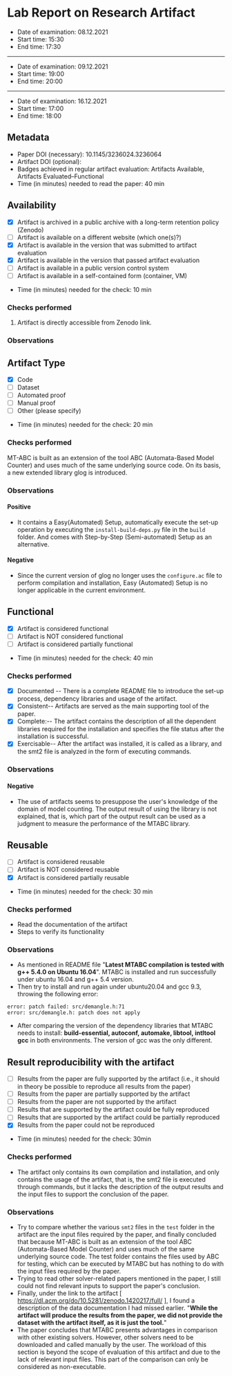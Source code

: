# Lab Report on Research Artifact

* Date of examination: 08.12.2021
* Start time: 15:30
* End time: 17:30
* * * 
* Date of examination: 09.12.2021
* Start time: 19:00
* End time: 20:00
* * *
* Date of examination: 16.12.2021
* Start time: 17:00
* End time: 18:00

## Metadata

* Paper DOI (necessary): 10.1145/3236024.3236064
* Artifact DOI (optional):
* Badges achieved in regular artifact evaluation: Artifacts Available, Artifacts Evaluated–Functional  
* Time (in minutes) needed to read the paper: 40 min

## Availability

* [x] Artifact is archived in a public archive with a long-term retention policy (Zenodo)
* [ ] Artifact is available on a different website (which one(s)?)
* [x] Artifact is available in the version that was submitted to artifact evaluation
* [x] Artifact is available in the version that passed artifact evaluation
* [ ] Artifact is available in a public version control system
* [ ] Artifact is available in a self-contained form (container, VM)
* Time (in minutes) needed for the check: 10 min

### Checks performed

<!-- Note all checks you performed here to answer the above questions. The following are just examples! You can skip any of them or add any additional ones that make sense for the links we provided you. -->
1. Artifact is directly accessible from Zenodo link.

### Observations

<!-- Note all observations (negative, neutral, or positive) made -->


## Artifact Type

<!-- Please indicate the artifact type. Multiple selection possible. -->

* [x] Code
* [ ] Dataset
* [ ] Automated proof
* [ ] Manual proof
* [ ] Other (please specify)
* Time (in minutes) needed for the check: 20 min

### Checks performed
MT-ABC is built as an extension of the tool ABC (Automata-Based Model Counter) and uses much of the same underlying source code.
On its basis, a new extended library glog is introduced.
<!-- Note all checks you performed here to answer the above questions -->

### Observations
#### Positive
* It contains a Easy(Automated) Setup, automatically execute the set-up operation by executing the ```install-build-deps.py``` file in the ```build``` folder. And comes with Step-by-Step (Semi-automated) Setup as an alternative.
#### Negative
* Since the current version of glog no longer uses the ```configure.ac``` file to perform compilation and installation, Easy (Automated) Setup is no longer applicable in the current environment.

## Functional

<!-- Venues before 2017 did not have the ACM badges. Therefore, the calls for artifacts usually do not contain explicit criteria for functional/reusable. In this case, please use the definitions and criteria from the ACM artifact evaluation/badging website. -->

* [x] Artifact is considered functional
* [ ] Artifact is NOT considered functional
* [ ] Artifact is considered partially functional 

* Time (in minutes) needed for the check: 40 min

### Checks performed

<!-- Note all checks you performed here to answer the above questions -->
* [x] Documented -- There is a complete README file to introduce the set-up process, dependency libraries and usage of the artifact.
* [x] Consistent-- Artifacts are served as the main supporting tool of the paper.
* [x] Complete:-- The artifact contains the description of all the dependent libraries required for the installation and specifies the file status after the installation is successful.
* [x] Exercisable-- After the artifact was installed, it is called as a library, and the smt2 file is analyzed in the form of executing commands.

### Observations
<!-- Note all observations (negative, neutral, or positive) made -->
#### Negative
* The use of artifacts seems to presuppose the user's knowledge of the domain of model counting. The output result of using the library is not explained, that is, which part of the output result can be used as a judgment to measure the performance of the MTABC library.

## Reusable

<!-- Venues before 2017 did not have the ACM badges. Therefore, the calls for artifacts usually do not contain explicit criteria for functional/reusable. In this case, please use the definitions and criteria from the ACM artifact evaluation/badging website. -->

* [ ] Artifact is considered reusable
* [ ] Artifact is NOT considered reusable
* [x] Artifact is considered partially reusable
* Time (in minutes) needed for the check: 30 min

### Checks performed

* Read the documentation of the artifact
* Steps to verify its functionality

<!-- Note all checks you performed here to answer the above questions -->

### Observations

<!-- Note all observations (negative, neutral, or positive) made -->
* As mentioned in README file "**Latest MTABC compilation is tested with g++ 5.4.0 on Ubuntu 16.04**". MTABC is installed and run successfully under ubuntu 16.04 and g++ 5.4 version.
* Then try to install and run again under ubuntu20.04 and gcc 9.3, throwing the following error:
```
error: patch failed: src/demangle.h:71
error: src/demangle.h: patch does not apply
```
* After comparing the version of the dependency libraries that MTABC needs to install: **build-essential, autoconf, automake, libtool, intltool gcc** in both environments. The version of gcc was the only different.

## Result reproducibility with the artifact

<!-- Please start with results that the artifact documentation claims to be reproducible. If no such claims can be found, please note this in the observations. After that, please check which results/conclusion are supported by the artifact and which ones are not (irrespective of the results in the paper actually match your observations with the artifact). In the last step, please check which of the supported results/conclusions match. -->

* [ ] Results from the paper are fully supported by the artifact (i.e., it should in theory be possible to reproduce all results from the paper)
* [ ] Results from the paper are partially supported by the artifact
* [ ] Results from the paper are not supported by the artifact
* [ ] Results that are supported by the artifact could be fully reproduced
* [ ] Results that are supported by the artifact could be partially reproduced
* [x] Results from the paper could not be reproduced
* Time (in minutes) needed for the check: 30min

### Checks performed

<!-- Note all checks you performed here to answer the above questions -->
* The artifact only contains its own compilation and installation, and only contains the usage of the artifact, that is, the smt2 file is executed through commands, but it lacks the description of the output results and the input files to support the conclusion of the paper.

### Observations

<!-- Note all observations (negative, neutral, or positive) made -->
<!-- In case of partial result reproduction, please state what did and did not work -->
* Try to compare whether the various ```smt2``` files in the ```test``` folder in the artifact are the input files required by the paper, and finally concluded that because MT-ABC is built as an extension of the tool ABC (Automata-Based Model Counter) and uses much of the same underlying source code. The test folder contains the files used by ABC for testing, which can be executed by MTABC but has nothing to do with the input files required by the paper.
* Trying to read other solver-related papers mentioned in the paper, I still could not find relevant inputs to support the paper's conclusion.
* Finally, under the link to the artifact [ https://dl.acm.org/do/10.5281/zenodo.1420217/full/ ], I found a description of the data documentation I had missed earlier. "**While the artifact will produce the results from the paper, we did not provide the dataset with the artifact itself, as it is just the tool.**"
* The paper concludes that MTABC presents advantages in comparison with other existing solvers. However, other solvers need to be downloaded and called manually by the user. The workload of this section is beyond the scope of evaluation of this artifact and due to the lack of relevant input files. This part of the comparison can only be considered as non-executable.





